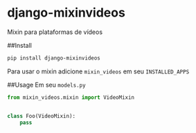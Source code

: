 # django-mixinvideos
Mixin para plataformas de vídeos

##Install
```bash
pip install django-mixinvideos
```
Para usar o mixin adicione `mixin_videos` em seu `INSTALLED_APPS`

##Usage
Em seu `models.py`
```python
from mixin_videos.mixin import VideoMixin


class Foo(VideoMixin):
    pass
```
